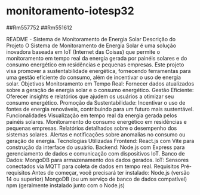 # monitoramento-iotesp32
##Rm557752 
##Rm551612

README - Sistema de Monitoramento de Energia Solar
Descrição do Projeto
O Sistema de Monitoramento de Energia Solar é uma solução inovadora baseada em IoT (Internet das Coisas) que permite o monitoramento em tempo real da energia gerada por painéis solares e do consumo energético em residências e pequenas empresas. Este projeto visa promover a sustentabilidade energética, fornecendo ferramentas para uma gestão eficiente do consumo, além de incentivar o uso de energia solar.
Objetivos
Monitoramento em Tempo Real: Fornecer dados atualizados sobre a geração de energia solar e o consumo energético.
Gestão Eficiente: Oferecer insights e relatórios que ajudem os usuários a otimizar seu consumo energético.
Promoção da Sustentabilidade: Incentivar o uso de fontes de energia renováveis, contribuindo para um futuro mais sustentável.
Funcionalidades
Visualização em tempo real da energia gerada pelos painéis solares.
Monitoramento do consumo energético em residências e pequenas empresas.
Relatórios detalhados sobre o desempenho dos sistemas solares.
Alertas e notificações sobre anomalias no consumo ou geração de energia.
Tecnologias Utilizadas
Frontend: React.js com Vite para construção da interface do usuário.
Backend: Node.js com Express para gerenciamento de dados e comunicação com dispositivos IoT.
Banco de Dados: MongoDB para armazenamento dos dados gerados.
IoT: Sensores conectados via MQTT para coleta de dados em tempo real.
Requisitos
Pré-requisitos
Antes de começar, você precisará ter instalado:
Node.js (versão 14 ou superior)
MongoDB (ou um serviço de banco de dados compatível)
npm (geralmente instalado junto com o Node.js)
